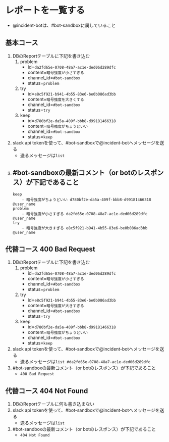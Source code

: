 # レポートを一覧する

- @incident-botは、#bot-sandboxに属していること

## 基本コース

1. DBのReportテーブルに下記を書き込む
    1. problem
        - id=`da2fd65e-0708-48a7-ac1e-ded06d289dfc`
        - content=`暗号強度が小さすぎる`
        - channel_id=`#bot-sandbox`
        - status=`problem`
    2. try
        - id=`e8c5f921-b941-4b55-83e6-be0b086ad3bb`
        - content=`暗号強度を大きくする`
        - channel_id=`#bot-sandbox`
        - status=`try`
    3. keep
        - id=`d780bf2e-da5a-409f-bbb8-d99181466318`
        - content=`暗号強度がちょうどいい`
        - channel_id=`#bot-sandbox`
        - status=`keep`
1. slack api tokenを使って、#bot-sandboxで@incident-botへメッセージを送る
    - 送るメッセージは`list`
1. #bot-sandboxの最新コメント（or botのレスポンス）が下記であること
    - 
    ```
    keep
        - 暗号強度がちょうどいい d780bf2e-da5a-409f-bbb8-d99181466318 @user_name
    problem
        - 暗号強度が小さすぎる da2fd65e-0708-48a7-ac1e-ded06d289dfc @user_name
    try
        - 暗号強度が大きすぎる e8c5f921-b941-4b55-83e6-be0b086ad3bb @user_name
    ```

## 代替コース 400 Bad Request

1. DBのReportテーブルに下記を書き込む
    1. problem
        - id=`da2fd65e-0708-48a7-ac1e-ded06d289dfc`
        - content=`暗号強度が小さすぎる`
        - channel_id=`#bot-sandbox`
        - status=`problem`
    2. try
        - id=`e8c5f921-b941-4b55-83e6-be0b086ad3bb`
        - content=`暗号強度が大きすぎる`
        - channel_id=`#bot-sandbox`
        - status=`try`
    3. keep
        - id=`d780bf2e-da5a-409f-bbb8-d99181466318`
        - content=`暗号強度がちょうどいい`
        - channel_id=`#bot-sandbox`
        - status=`keep`
1. slack api tokenを使って、#bot-sandboxで@incident-botへメッセージを送る
    - 送るメッセージは`list #da2fd65e-0708-48a7-ac1e-ded06d289dfc`
1. #bot-sandboxの最新コメント（or botのレスポンス）が下記であること
    - `400 Bad Request`

## 代替コース 404 Not Found

1. DBのReportテーブルに何も書き込まない
1. slack api tokenを使って、#bot-sandboxで@incident-botへメッセージを送る
    - 送るメッセージは`list`
1. #bot-sandboxの最新コメント（or botのレスポンス）が下記であること
    - `404 Not Found`
